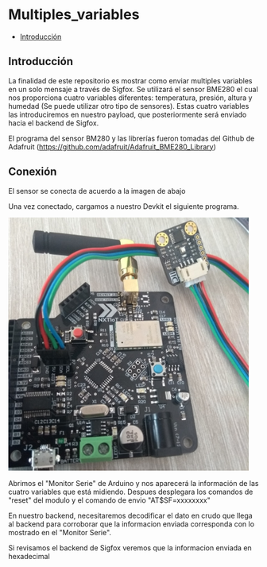 Multiples_variables
=============

-	[Introducción](#introducción)

Introducción
------------

La finalidad de este repositorio es mostrar como enviar multiples variables en un solo mensaje a través de Sigfox. 
Se utilizará el sensor BME280 el cual nos proporciona cuatro variables diferentes: temperatura, presión, 
altura y humedad (Se puede utilizar otro tipo de sensores). Estas cuatro variables las introduciremos 
en nuestro payload, que posteriormente será enviado hacia el backend de Sigfox.

El programa del sensor BM280 y las librerías fueron tomadas del Github de Adafruit (https://github.com/adafruit/Adafruit_BME280_Library)

Conexión
--------

El sensor se conecta de acuerdo a la imagen de abajo


Una vez conectado, cargamos a nuestro Devkit el siguiente programa.

![dev1](https://github.com/NXTIoT/Multiples_variables/blob/master/imagenes/bme1.png?raw=true)

Abrimos el "Monitor Serie" de Arduino y nos aparecerá la información de las cuatro variables que está midiendo. Despues desplegara 
los comandos de "reset" del modulo y el comando de envio "AT$SF=xxxxxxxx"

En nuestro backend, necesitaremos decodificar el dato en crudo que llega al backend para corroborar que la informacion enviada corresponda 
con lo mostrado en el "Monitor Serie". 

Si revisamos el backend de Sigfox veremos que la informacion enviada en hexadecimal

